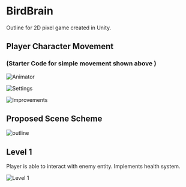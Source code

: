 # BirdBrain
Outline for 2D pixel game created in Unity.

## Player Character Movement 
### (Starter Code for simple movement shown above )
![Animator](anim.jpg)

![Settings](Settings.jpg)

![Improvements](Improvements.jpg)

## Proposed Scene Scheme
![outline](outline.jpg)

## Level 1 
Player is able to interact with enemy entity. Implements health system. 

![Level 1](level1.jpg)

